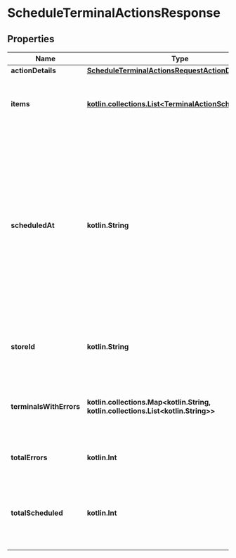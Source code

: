 
# ScheduleTerminalActionsResponse

## Properties
Name | Type | Description | Notes
------------ | ------------- | ------------- | -------------
**actionDetails** | [**ScheduleTerminalActionsRequestActionDetails**](ScheduleTerminalActionsRequestActionDetails.md) |  |  [optional]
**items** | [**kotlin.collections.List&lt;TerminalActionScheduleDetail&gt;**](TerminalActionScheduleDetail.md) | A list containing a terminal ID and an action ID for each terminal that the action was scheduled for. |  [optional]
**scheduledAt** | **kotlin.String** | The date and time when the action should happen.  Format: [RFC 3339](https://www.rfc-editor.org/rfc/rfc3339), but without the **Z** before the time offset. For example, **2021-11-15T12:16:21+01:00**  The action is sent with the first [maintenance call](https://docs.adyen.com/point-of-sale/automating-terminal-management/terminal-actions-api#when-actions-take-effect) after the specified date and time in the time zone of the terminal.  An empty value causes the action to be sent as soon as possible: at the next maintenance call. |  [optional]
**storeId** | **kotlin.String** | The unique ID of the [store](https://docs.adyen.com/api-explorer/#/ManagementService/latest/get/stores). If present, all terminals in the &#x60;terminalIds&#x60; list must be assigned to this store. |  [optional]
**terminalsWithErrors** | **kotlin.collections.Map&lt;kotlin.String, kotlin.collections.List&lt;kotlin.String&gt;&gt;** | The validation errors that occurred in the list of terminals, and for each error the IDs of the terminals that the error applies to. |  [optional]
**totalErrors** | **kotlin.Int** | The number of terminals for which scheduling the action failed. |  [optional]
**totalScheduled** | **kotlin.Int** | The number of terminals for which the action was successfully scheduled. This doesn&#39;t mean the action has happened yet. |  [optional]



